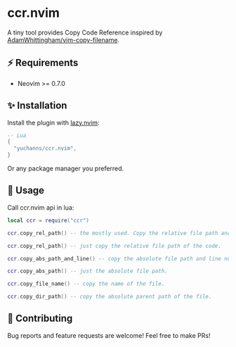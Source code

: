 # ccr.nvim

A tiny tool provides Copy Code Reference inspired by [AdamWhittingham/vim-copy-filename](https://github.com/AdamWhittingham/vim-copy-filename).

## ⚡️ Requirements

- Neovim >= 0.7.0

## ✨ Installation

Install the plugin with [lazy.nvim](https://github.com/folke/lazy.nvim):

```lua
-- Lua
{
  "yuchanns/ccr.nvim",
}
```

Or any package manager you preferred.

## 🚀 Usage

Call ccr.nvim api in lua:
```lua
local ccr = require("ccr")

ccr.copy_rel_path() -- the mostly used. Copy the relative file path and line number of the code.

ccr.copy_rel_path() -- just copy the relative file path of the code.

ccr.copy_abs_path_and_line() -- copy the absolute file path and line number of the code.

ccr.copy_abs_path() -- just the absolute file path.

ccr.copy_file_name() -- copy the name of the file.

ccr.copy_dir_path() -- copy the absolute parent path of the file.
```

## 🙌 Contributing

Bug reports and feature requests are welcome! Feel free to make PRs!
